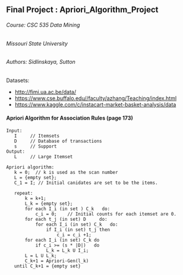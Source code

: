  ## Final Project : Apriori_Algorithm_Project
 
###### Course: CSC 535 Data Mining
###### Missouri State University
###### Authors: Sidlinskaya, Sutton

Datasets:
- http://fimi.ua.ac.be/data/
- https://www.cse.buffalo.edu//faculty/azhang/Teaching/index.html
- https://www.kaggle.com/c/instacart-market-basket-analysis/data


 
 #### Apriori Algorithm for Association Rules (page 173)
 ```
 Input:
    I     // Itemsets
    D     // Database of transactions
    s     // Support
 Output:
    L     // Large Itemset
    
 Apriori algorithm:
    k = 0;  // k is used as the scan number
    L = {empty set};
    C_1 = I; // Initial canidates are set to be the items.
    
    repeat:
        k = k+1;
        L_k = {empty set};
        for each I_i (in set ) C_k   do:
            c_i = 0;    // Initial counts for each itemset are 0.
        for each t_j (in set) D     do:
            for each I_i (in set) C_k   do:
                if I_i (in set) t_j then
                    c_i = c_i +1;
        for each I_i (in set) C_k do
            if c_i >= (s * |D|)   do
                L_k = L_k U I_i;
        L = L U L_k;
        C_k+1 = Apriori-Gen(l_k)
    until C_k+1 = {empty set}
 
 ```
